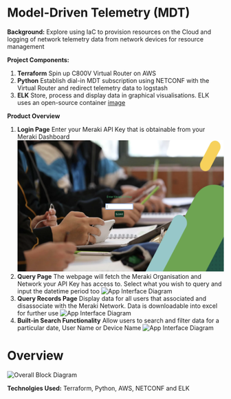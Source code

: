 # Model-Driven Telemetry (MDT)

**Background:** Explore using IaC to provision resources on the Cloud and logging of network telemetry data from network devices for resource management 
<br/>

**Project Components:** 
1. **Terraform** Spin up C800V Virtual Router on AWS
2. **Python** Establish dial-in MDT subscription using NETCONF with the Virtual Router and redirect telemetry data to logstash
3. **ELK** Store, process and display data in graphical visualisations. ELK uses an open-source container [image](https://github.com/deviantony/docker-elk)
   
**Product Overview**<br />
1. **Login Page** Enter your Meraki API Key that is obtainable from your Meraki Dashboard
![App Interface Diagram](https://github.com/jiajiacisco/MerakiStudentPresence/blob/main/images/p3.png)
3. **Query Page** The webpage will fetch the Meraki Organisation and Network your API Key has access to. Select what you wish to query and input the datetime period too
![App Interface Diagram](https://github.com/jiajiacisco/MerakiStudentPresence/tree/main/images/p4.png)
4. **Query Records Page** Display data for all users that associated and disassociate with the Meraki Network. Data is downloadable into excel for further use
![App Interface Diagram](https://github.com/jiajiacisco/MerakiStudentPresence/tree/main/images/p5.png)
5. **Built-in Search Functionality** Allow users to search and filter data for a particular date, User Name or Device Name 
![App Interface Diagram](https://github.com/jiajiacisco/MerakiStudentPresence/tree/main/images/p6.png)

# Overview <br />
![Overall Block Diagram](https://github.com/jiajiacisco/NetOps/tree/main/MDT/images/a.png)


**Technolgies Used:** 
Terraform, Python, AWS, NETCONF and ELK



